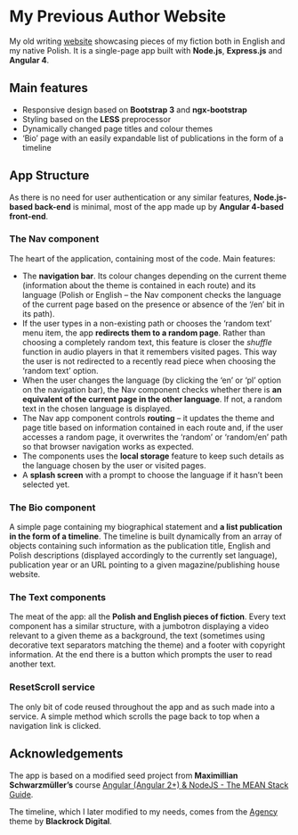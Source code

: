 # My Previous Author Website
My old writing [website](http://lukasz-drobnik.herokuapp.com/) showcasing pieces of my fiction both in English and my native Polish. It is a single-page app built with **Node.js**, **Express.js** and **Angular 4**.

## Main features
* Responsive design based on **Bootstrap 3** and **ngx-bootstrap**
* Styling based on the **LESS** preprocessor
* Dynamically changed page titles and colour themes
* ‘Bio’ page with an easily expandable list of publications in the form of a timeline

## App Structure
As there is no need for user authentication or any similar features, **Node.js-based back-end** is minimal, most of the app made up by **Angular 4-based front-end**.

### The Nav component
The heart of the application, containing most of the code. Main features:
* The **navigation bar**. Its colour changes depending on the current theme (information about the theme is contained in each route) and its language (Polish or English – the Nav component checks the language of the current page based on the presence or absence of the ‘/en’ bit in its path).
* If the user types in a non-existing path or chooses the ‘random text’ menu item, the app **redirects them to a random page**. Rather than choosing a completely random text, this feature is closer the *shuffle* function in audio players in that it remembers visited pages. This way the user is not redirected to a recently read piece when choosing the ‘random text’ option.
* When the user changes the language (by clicking the ‘en’ or ‘pl’ option on the navigation bar), the Nav component checks whether there is **an equivalent of the current page in the other language**. If not, a random text in the chosen language is displayed.
* The Nav app component controls **routing** – it updates the theme and page title based on information contained in each route and, if the user accesses a random page, it overwrites the ‘random’ or ‘random/en’ path so that browser navigation works as expected.
* The components uses the **local storage** feature to keep such details as the language chosen by the user or visited pages.
* A **splash screen** with a prompt to choose the language if it hasn’t been selected yet.

### The Bio component
A simple page containing my biographical statement and **a list publication in the form of a timeline**. The timeline is built dynamically from an array of objects containing such information as the publication title, English and Polish descriptions (displayed accordingly to the currently set language), publication year or an URL pointing to a given magazine/publishing house website.

### The Text components
The meat of the app: all the **Polish and English pieces of fiction**. Every text component has a similar structure, with a jumbotron displaying a video relevant to a given theme as a background, the text (sometimes using decorative text separators matching the theme) and a footer with copyright information. At the end there is a button which prompts the user to read another text.

### ResetScroll service
The only bit of code reused throughout the app and as such made into a service. A simple method which scrolls the page back to top when a navigation link is clicked.

## Acknowledgements
The app is based on a modified seed project from **Maximillian Schwarzmüller’s** course [Angular (Angular 2+) & NodeJS - The MEAN Stack Guide](https://www.udemy.com/angular-2-and-nodejs-the-practical-guide/).

The timeline, which I later modified to my needs, comes from the [Agency]( https://blackrockdigital.github.io/startbootstrap-agency/) theme by **Blackrock Digital**.
